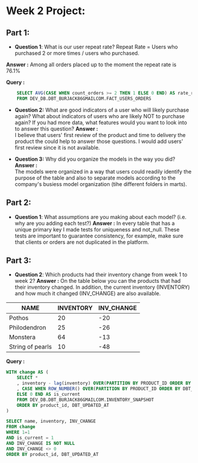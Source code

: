 # Week 2 Project:


## Part 1:

 - **Question 1**: What is our user repeat rate? Repeat Rate = Users who purchased 2 or more times / users who purchased.
 
**Answer :**
Among all orders placed up to the moment the repeat rate is 76.1%

**Query :**  
```sql  
    SELECT AVG(CASE WHEN count_orders >= 2 THEN 1 ELSE 0 END) AS rate_return 
    FROM DEV_DB.DBT_BURJACK86GMAILCOM.FACT_USERS_ORDERS
```
  
 - **Question 2:** What are good indicators of a user who will likely purchase again? What about indicators of users who are likely NOT to purchase again? If you had more data, what features would you want to look into to answer this question?
  **Answer :**  
 I believe that users' first review of the product and time to delivery the product the could help to answer those questions. I would add users' first review since it is not available.
    
 - **Question 3:** Why did you organize the models in the way you did?
 **Answer :**  
The models were organized in a way that users could readily identify the purpose of the table and also to separate models according to the company's busiess model organization (tihe different folders in marts).



## Part 2:

 - **Question 1**: What assumptions are you making about each model? (i.e. why are you adding each test?)
**Answer :**
In every table that has a unique primary key I made tests for uniqueness and not_null. These tests are important to guarantee consistency, for example, make sure that clients or orders are not duplicated in the platform.

## Part 3:

 - **Question 2**: Which products had their inventory change from week 1 to week 2? 
**Answer :**
On the table below you can the products that had their inventory changed. In addition, the current inventory (INVENTORY) and how much it changed (INV_CHANGE) are also available.

|NAME               | INVENTORY  | INV_CHANGE |
|-------------------|------------|------------|
|Pothos             |   20       |  -20       |
|Philodendron       |   25       |  -26       |
|Monstera           |   64       |  -13       |
|String of pearls   |   10       |  -48       |


**Query :**  
```sql  
WITH change AS (
    SELECT *
    , inventory - lag(inventory) OVER(PARTITION BY PRODUCT_ID ORDER BY DBT_UPDATED_AT) AS inv_change
    , CASE WHEN ROW_NUMBER() OVER(PARTITION BY PRODUCT_ID ORDER BY DBT_UPDATED_AT DESC) = 1 THEN 1
    ELSE 0 END AS is_current
    FROM DEV_DB.DBT_BURJACK86GMAILCOM.INVENTORY_SNAPSHOT
    ORDER BY product_id, DBT_UPDATED_AT
)

SELECT name, inventory, INV_CHANGE
FROM change
WHERE 1=1
AND is_current = 1
AND INV_CHANGE IS NOT NULL
AND INV_CHANGE <> 0
ORDER BY product_id, DBT_UPDATED_AT
```


